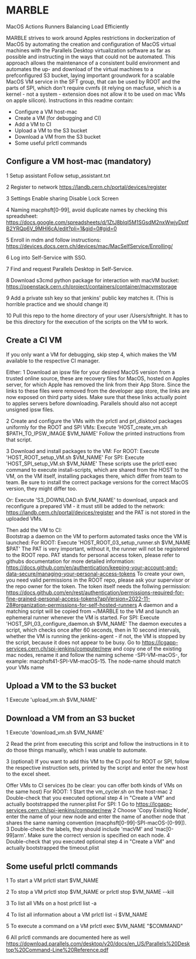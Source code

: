 # MARBLE
MacOS Actions Runners Balancing Load Efficiently

MARBLE strives to work around Apples restrictions in dockerization of MacOS by automating the creation and configuration of MacOS virtual machines with the Parallels Desktop virtualization software as far as possible and instructing in the ways that could not be automated.
This approach allows the maintenance of a consistent build environment and automates the up- and download of the virtual machines to a prefconfigured S3 bucket, laying important groundwork for a scalable MacOS VM service in the SFT group, that can be used by ROOT and the parts of SPI, which don't require cvmfs (it relying on macfuse, which is a kernel - not a system - extension does not allow it to be used on mac VMs on apple silicon).
Instructions in this readme contain:
 - Configure a VM host-mac
 - Create a VM (for debugging and CI)
 - Add a VM to CI
 - Upload a VM to the S3 bucket
 - Download a VM from the S3 bucket
 - Some useful prlctl commands

Configure a VM host-mac (mandatory)
-----
1 Setup assistant
  Follow setup_assistant.txt  

2 Register to network
  https://landb.cern.ch/portal/devices/register
  
3 Settings
  Enable sharing
  Disable Lock Screen

4 Naming
  macphsft[0-99], avoid duplicate names by checking this spreadsheet: https://docs.google.com/spreadsheets/d/1ZtJ8blql5M1SGsdM2nxWwjyDptfB2YRQp6V_9MHI6cA/edit?pli=1&gid=0#gid=0

5 Enroll in mdm and follow instructions: https://devices.docs.cern.ch/devices/mac/MacSelfService/Enrolling/
  
6 Log into Self-Service with SSO.

7 Find and request Parallels Desktop in Self-Service.

8 Download s3cmd python package for interaction with macVM bucket: https://openstack.cern.ch/project/containers/container/macvmstorage

9 Add a private ssh key so that jenkins' public key matches it. (This is horrible practice and we should change it)

10 Pull this repo to the home directory of your user /Users/sftnight. It has to be this directory for the execution of the scripts on the VM to work.

Create a CI VM
-----
If you only want a VM for debugging, skip step 4, which makes the VM available to the respective CI manager.

Either:
1 Download an ipsw file for your desired MacOS version from a trusted online source, these are recovery files for MacOS, hosted on Apples server, for which Apple has removed the link from their App Store. Since the links to these files were removed from the developer app store, the links are now exposed on third party sides. Make sure that these links actually point to apples servers before downloading. Parallels should also not accept unsigned ipsw files.

2 Create and configure the VMs with the prlctl and prl_disktool packages uniformly for the ROOT and SPI VMs:
    Execute 'HOST_create_vm.sh $PATH_TO_IPSW_IMAGE $VM_NAME'
    Follow the printed instructions from that script.

3 Download and install packages to the VM:
    For ROOT:
      Execute 'HOST_ROOT_setup_VM.sh $VM_NAME'
    For SPI:
      Execute 'HOST_SPI_setup_VM.sh $VM_NAME'
    These scripts use the prlctl exec command to execute install-scripts, which are shared from the HOST to the VM, on the VM itself, installing packages there, which differ from team to team. Be sure to install the correct package versions for the correct MacOS version, they might differ too.

Or:
    Execute 'S3_DOWNLOAD.sh $VM_NAME' to download, unpack and reconfigure a prepared VM - it must still be added to the network: https://landb.cern.ch/portal/devices/register and the PAT is not stored in the uploaded VMs.

Then add the VM to CI:    
Bootstrap a daemon on the VM to perform automated tasks once the VM is launched:
    For ROOT:
      Execute 'HOST_ROOT_03_setup_runner.sh $VM_NAME $PAT'
      The PAT is very important, without it, the runner will not be registered to the ROOT repo. PAT stands for personal access token, please refer to githubs documentation for more detailed information: https://docs.github.com/en/authentication/keeping-your-account-and-data-secure/managing-your-personal-access-tokens
      To create your own, you need valid permissions in the ROOT repo, please ask your supervisor or the repo owner for the token.
      The token itself needs the follwing permission: 
      https://docs.github.com/en/rest/authentication/permissions-required-for-fine-grained-personal-access-tokens?apiVersion=2022-11-28#organization-permissions-for-self-hosted-runners
      A daemon and a matching script will be copied from ~/MARBLE to the VM and launch an ephemeral runner whenever the VM is started.
    For SPI:
      Execute 'HOST_SPI_03_configure_daemon.sh $VM_NAME'
      The daemon executes a script, which checks once after 60 seconds, then in 10 second intervals, whether the VM is running the jenkins-agent - if not, the VM is stopped by the script, because it does not appear to be busy.
      Go to https://lcgapp-services.cern.ch/spi-jenkins/computer/new and copy one of the existing mac nodes, rename it and follow the naming scheme <host-name>-SPI-VM-macOS-<macos-version>, for example: macphsft41-SPI-VM-macOS-15.
      The node-name should match your VMs name

Upload a VM to the S3 bucket
-----
1 Execute 'upload_vm.sh $VM_NAME'

Download a VM from an S3 bucket
-----
1 Execute 'download_vm.sh $VM_NAME'

2 Read the print from executing this script and follow the instructions in it to do those things manually, which I was unable to automate.

3 (optional) If you want to add this VM to the CI pool for ROOT or SPI, follow the respective instruction sets, printed by the script and enter the new host to the excel sheet.

Offer VMs to CI services (to be clear: you can offer both kinds of VMs on the same host)
  For ROOT: 
    1 Start the vm_cycler.sh on the host-mac 
    2 Double-check that you executed optional step 4 in "Create a VM" and actually bootstrapped the runner.plist
  For SPI: 
    1 Go to https://lcgapp-services.cern.ch/spi-jenkins/computer/new
    2 Choose 'Copy Existing Node', enter the name of your new node and enter the name of another node that shares the same naming convention (macphsft[0-99]-SPI-macOS-[0-99]).
    3 Double-check the labels, they should include 'macVM' and 'mac[0-99]arm'. Make sure the correct version is specified on each node.
    4 Double-check that you executed optional step 4 in "Create a VM" and actually bootstrapped the timeout.plist

Some useful prlctl commands
-----
1 To start a VM
prlctl start $VM_NAME

2 To stop a VM
prlctl stop $VM_NAME
or
prlctl stop $VM_NAME --kill

3 To list all VMs on a host
prlctl list -a

4 To list all information about a VM
prlctl list -i $VM_NAME

5 To execute a command on a VM
prlctl exec $VM_NAME "$COMMAND"

6 All prlctl commands are documented here as well
https://download.parallels.com/desktop/v20/docs/en_US/Parallels%20Desktop%20Command-Line%20Reference.pdf
